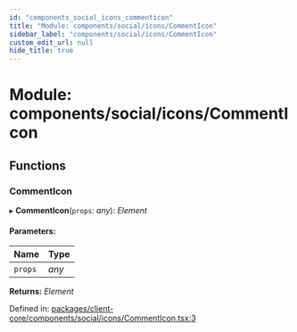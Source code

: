```yaml
---
id: "components_social_icons_commenticon"
title: "Module: components/social/icons/CommentIcon"
sidebar_label: "components/social/icons/CommentIcon"
custom_edit_url: null
hide_title: true
---
```


# Module: components/social/icons/CommentIcon

## Functions

### CommentIcon

▸ **CommentIcon**(`props`: *any*): *Element*

#### Parameters:

Name | Type |
:------ | :------ |
`props` | *any* |

**Returns:** *Element*

Defined in: [packages/client-core/components/social/icons/CommentIcon.tsx:3](https://github.com/xr3ngine/xr3ngine/blob/66a84a950/packages/client-core/components/social/icons/CommentIcon.tsx#L3)
